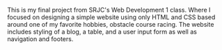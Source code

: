 This is my final project from SRJC's Web Development 1 class. Where I focused on designing a simple website using only HTML and CSS based around one of my favorite hobbies, obstacle course racing. The website includes styling of a blog, a table, and a user input form as well as navigation and footers.
